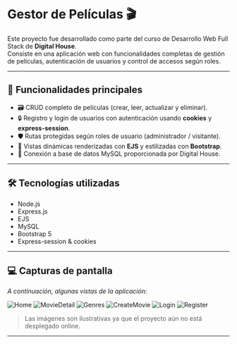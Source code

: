 # Gestor de Películas 🎬

Este proyecto fue desarrollado como parte del curso de Desarrollo Web Full Stack de **Digital House**.  
Consiste en una aplicación web con funcionalidades completas de gestión de películas, autenticación de usuarios y control de accesos según roles.

---

## 🚀 Funcionalidades principales

- 🗃️ CRUD completo de películas (crear, leer, actualizar y eliminar).
- 🔒 Registro y login de usuarios con autenticación usando **cookies** y **express-session**.
- 🛡️ Rutas protegidas según roles de usuario (administrador / visitante).
- 🎨 Vistas dinámicas renderizadas con **EJS** y estilizadas con **Bootstrap**.
- 🧮 Conexión a base de datos MySQL proporcionada por Digital House.

---

## 🛠️ Tecnologías utilizadas

- Node.js
- Express.js
- EJS
- MySQL
- Bootstrap 5
- Express-session & cookies

---

## 💻 Capturas de pantalla

_A continuación, algunas vistas de la aplicación:_

![Home](https://github.com/user-attachments/assets/7d84d696-d149-49d4-b67c-a44a9ef5d4d9)
![MovieDetail](https://github.com/user-attachments/assets/fdaeb4ea-cfc9-4b8a-b7f9-7abc257a80d1)
![Genres](https://github.com/user-attachments/assets/5508d457-a7bb-4409-99a6-003c113e5cb5)
![CreateMovie](https://github.com/user-attachments/assets/443c9209-925f-41dd-84e4-be5db2e3d8db)
![Login](https://github.com/user-attachments/assets/cde2622e-f547-44b0-81d8-ab8e2dedf2f5)
![Register](https://github.com/user-attachments/assets/15c93176-b98c-42f7-8d1b-0ddd0a9c58a1)


> Las imágenes son ilustrativas ya que el proyecto aún no está desplegado online.

---

